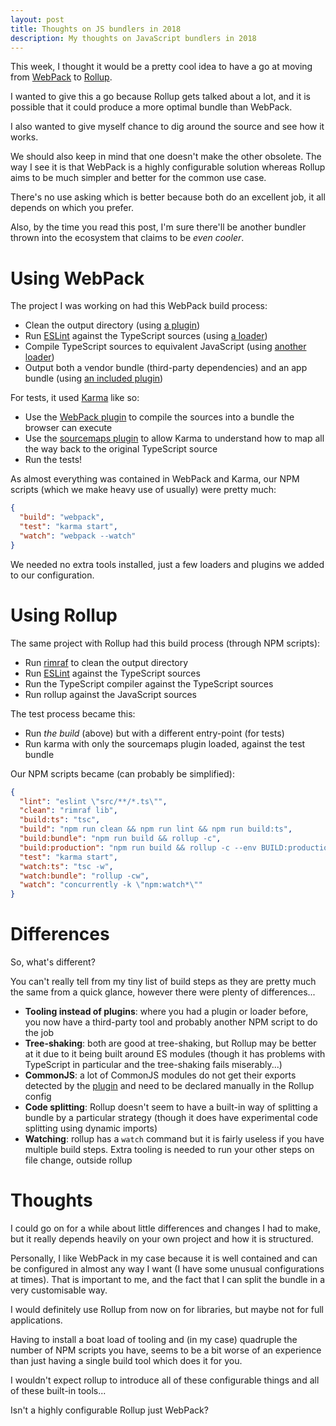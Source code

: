 ```yaml
---
layout: post
title: Thoughts on JS bundlers in 2018
description: My thoughts on JavaScript bundlers in 2018
---
```


This week, I thought it would be a pretty cool idea to have a go at moving
from [WebPack](https://webpack.js.org/) to [Rollup](https://rollupjs.org/guide/en).

I wanted to give this a go because Rollup gets talked about a lot, and
it is possible that it could produce a more optimal bundle than WebPack.

I also wanted to give myself chance to dig around the source and see how
it works.

We should also keep in mind that one doesn't make the other obsolete. The way
I see it is that WebPack is a highly configurable solution whereas Rollup aims
to be much simpler and better for the common use case.

There's no use asking which is better because both do an excellent job, it
all depends on which you prefer.

Also, by the time you read this post, I'm sure there'll be another bundler
thrown into the ecosystem that claims to be _even cooler_.

# Using WebPack

The project I was working on had this WebPack build process:

* Clean the output directory
(using [a plugin](https://www.npmjs.com/package/clean-webpack-plugin))
* Run [ESLint](https://eslint.org/) against the TypeScript sources
(using [a loader](https://github.com/webpack-contrib/eslint-loader))
* Compile TypeScript sources to equivalent JavaScript
(using [another loader](https://github.com/TypeStrong/ts-loader))
* Output both a vendor bundle (third-party dependencies) and an app bundle
(using [an included plugin](https://webpack.js.org/plugins/split-chunks-plugin/))

For tests, it used [Karma](https://karma-runner.github.io/2.0/index.html) like so:

* Use the [WebPack plugin](https://github.com/webpack-contrib/karma-webpack) to
compile the sources into a bundle the browser can execute
* Use the [sourcemaps plugin](https://github.com/demerzel3/karma-sourcemap-loader)
to allow Karma to understand how to map all the way back to the original
TypeScript source
* Run the tests!

As almost everything was contained in WebPack and Karma, our NPM scripts
(which we make heavy use of usually) were pretty much:

```json
{
  "build": "webpack",
  "test": "karma start",
  "watch": "webpack --watch"
}
```

We needed no extra tools installed, just a few loaders and plugins we
added to our configuration.

# Using Rollup

The same project with Rollup had this build process (through NPM scripts):

* Run [rimraf](https://github.com/isaacs/rimraf) to clean the output directory
* Run [ESLint](https://eslint.org/) against the TypeScript sources
* Run the TypeScript compiler against the TypeScript sources
* Run rollup against the JavaScript sources

The test process became this:

* Run _the build_ (above) but with a different entry-point (for tests)
* Run karma with only the sourcemaps plugin loaded, against the test bundle

Our NPM scripts became (can probably be simplified):

```json
{
  "lint": "eslint \"src/**/*.ts\"",
  "clean": "rimraf lib",
  "build:ts": "tsc",
  "build": "npm run clean && npm run lint && npm run build:ts",
  "build:bundle": "npm run build && rollup -c",
  "build:production": "npm run build && rollup -c --env BUILD:production",
  "test": "karma start",
  "watch:ts": "tsc -w",
  "watch:bundle": "rollup -cw",
  "watch": "concurrently -k \"npm:watch*\""
}
```

# Differences

So, what's different?

You can't really tell from my tiny list of build steps as they are pretty
much the same from a quick glance, however there were plenty of differences...

* **Tooling instead of plugins**: where you had a plugin or loader before,
you now have a third-party tool and probably another NPM script to do the job
* **Tree-shaking**: both are good at tree-shaking, but Rollup may be better
at it due to it being built around ES modules (though it has problems with
TypeScript in particular and the tree-shaking fails miserably...)
* **CommonJS**: a lot of CommonJS modules do not get their exports detected by
the [plugin](https://github.com/rollup/rollup-plugin-commonjs) and need
to be declared manually in the Rollup config
* **Code splitting**: Rollup doesn't seem to have a built-in way of splitting
a bundle by a particular strategy (though it does have experimental
code splitting using dynamic imports)
* **Watching**: rollup has a `watch` command but it is fairly useless if
you have multiple build steps. Extra tooling is needed to run your other
steps on file change, outside rollup

# Thoughts

I could go on for a while about little differences and changes I had
to make, but it really depends heavily on your own project and how it
is structured.

Personally, I like WebPack in my case because it is well contained
and can be configured in almost any way I want (I have some unusual configurations
at times). That is important to me, and the fact that I can split the bundle
in a very customisable way.

I would definitely use Rollup from now on for libraries, but maybe not
for full applications.

Having to install a boat load of tooling and (in my case) quadruple the
number of NPM scripts you have, seems to be a bit worse of an experience
than just having a single build tool which does it for you.

I wouldn't expect rollup to introduce all of these configurable things
and all of these built-in tools...

Isn't a highly configurable Rollup just WebPack?
